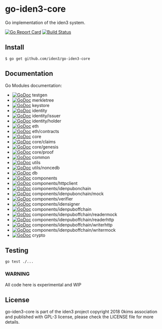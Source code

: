 # go-iden3-core

Go implementation of the iden3 system.

[![Go Report Card](https://goreportcard.com/badge/github.com/iden3/go-iden3-core)](https://goreportcard.com/report/github.com/iden3/go-iden3-core)
[![Build Status](https://travis-ci.org/iden3/go-iden3-core.svg?branch=master)](https://travis-ci.org/iden3/go-iden3-core)

## Install
```
$ go get github.com/iden3/go-iden3-core
```

## Documentation

Go Modules documentation:
- [![GoDoc](https://godoc.org/github.com/iden3/go-iden3-core/testgen?status.svg)](https://godoc.org/github.com/iden3/go-iden3-core/testgen) testgen
- [![GoDoc](https://godoc.org/github.com/iden3/go-iden3-core/merkletree?status.svg)](https://godoc.org/github.com/iden3/go-iden3-core/merkletree) merkletree
- [![GoDoc](https://godoc.org/github.com/iden3/go-iden3-core/keystore?status.svg)](https://godoc.org/github.com/iden3/go-iden3-core/keystore) keystore
- [![GoDoc](https://godoc.org/github.com/iden3/go-iden3-core/identity?status.svg)](https://godoc.org/github.com/iden3/go-iden3-core/identity) identity
- [![GoDoc](https://godoc.org/github.com/iden3/go-iden3-core/identity/issuer?status.svg)](https://godoc.org/github.com/iden3/go-iden3-core/identity/issuer) identity/issuer
- [![GoDoc](https://godoc.org/github.com/iden3/go-iden3-core/identity/holder?status.svg)](https://godoc.org/github.com/iden3/go-iden3-core/identity/holder) identity/holder
- [![GoDoc](https://godoc.org/github.com/iden3/go-iden3-core/eth?status.svg)](https://godoc.org/github.com/iden3/go-iden3-core/eth) eth
- [![GoDoc](https://godoc.org/github.com/iden3/go-iden3-core/eth/contracts?status.svg)](https://godoc.org/github.com/iden3/go-iden3-core/eth/contracts) eth/contracts
- [![GoDoc](https://godoc.org/github.com/iden3/go-iden3-core/core?status.svg)](https://godoc.org/github.com/iden3/go-iden3-core/core) core
- [![GoDoc](https://godoc.org/github.com/iden3/go-iden3-core/core/claims?status.svg)](https://godoc.org/github.com/iden3/go-iden3-core/core/claims) core/claims
- [![GoDoc](https://godoc.org/github.com/iden3/go-iden3-core/core/genesis?status.svg)](https://godoc.org/github.com/iden3/go-iden3-core/core/genesis) core/genesis
- [![GoDoc](https://godoc.org/github.com/iden3/go-iden3-core/core/proof?status.svg)](https://godoc.org/github.com/iden3/go-iden3-core/core/proof) core/proof
- [![GoDoc](https://godoc.org/github.com/iden3/go-iden3-core/common?status.svg)](https://godoc.org/github.com/iden3/go-iden3-core/common) common
- [![GoDoc](https://godoc.org/github.com/iden3/go-iden3-core/utils?status.svg)](https://godoc.org/github.com/iden3/go-iden3-core/utils) utils
- [![GoDoc](https://godoc.org/github.com/iden3/go-iden3-core/utils/noncedb?status.svg)](https://godoc.org/github.com/iden3/go-iden3-core/utils/noncedb) utils/noncedb
- [![GoDoc](https://godoc.org/github.com/iden3/go-iden3-core/db?status.svg)](https://godoc.org/github.com/iden3/go-iden3-core/db) db
- [![GoDoc](https://godoc.org/github.com/iden3/go-iden3-core/components?status.svg)](https://godoc.org/github.com/iden3/go-iden3-core/components) components
- [![GoDoc](https://godoc.org/github.com/iden3/go-iden3-core/components/httpclient?status.svg)](https://godoc.org/github.com/iden3/go-iden3-core/components/httpclient) components/httpclient
- [![GoDoc](https://godoc.org/github.com/iden3/go-iden3-core/components/idenpubonchain?status.svg)](https://godoc.org/github.com/iden3/go-iden3-core/components/idenpubonchain) components/idenpubonchain
- [![GoDoc](https://godoc.org/github.com/iden3/go-iden3-core/components/idenpubonchain/mock?status.svg)](https://godoc.org/github.com/iden3/go-iden3-core/components/idenpubonchain/mock) components/idenpubonchain/mock
- [![GoDoc](https://godoc.org/github.com/iden3/go-iden3-core/components/verifier?status.svg)](https://godoc.org/github.com/iden3/go-iden3-core/components/verifier) components/verifier
- [![GoDoc](https://godoc.org/github.com/iden3/go-iden3-core/components/idensigner?status.svg)](https://godoc.org/github.com/iden3/go-iden3-core/components/idensigner) components/idensigner
- [![GoDoc](https://godoc.org/github.com/iden3/go-iden3-core/components/idenpuboffchain?status.svg)](https://godoc.org/github.com/iden3/go-iden3-core/components/idenpuboffchain) components/idenpuboffchain
- [![GoDoc](https://godoc.org/github.com/iden3/go-iden3-core/components/idenpuboffchain/readermock?status.svg)](https://godoc.org/github.com/iden3/go-iden3-core/components/idenpuboffchain/readermock) components/idenpuboffchain/readermock
- [![GoDoc](https://godoc.org/github.com/iden3/go-iden3-core/components/idenpuboffchain/readerhttp?status.svg)](https://godoc.org/github.com/iden3/go-iden3-core/components/idenpuboffchain/readerhttp) components/idenpuboffchain/readerhttp
- [![GoDoc](https://godoc.org/github.com/iden3/go-iden3-core/components/idenpuboffchain/writerhttp?status.svg)](https://godoc.org/github.com/iden3/go-iden3-core/components/idenpuboffchain/writerhttp) components/idenpuboffchain/writerhttp
- [![GoDoc](https://godoc.org/github.com/iden3/go-iden3-core/components/idenpuboffchain/writermock?status.svg)](https://godoc.org/github.com/iden3/go-iden3-core/components/idenpuboffchain/writermock) components/idenpuboffchain/writermock
- [![GoDoc](https://godoc.org/github.com/iden3/go-iden3-core/crypto?status.svg)](https://godoc.org/github.com/iden3/go-iden3-core/crypto) crypto

## Testing
`go test ./...`



### WARNING
All code here is experimental and WIP

## License
go-iden3-core is part of the iden3 project copyright 2018 0kims association and published with GPL-3 license, please check the LICENSE file for more details.
